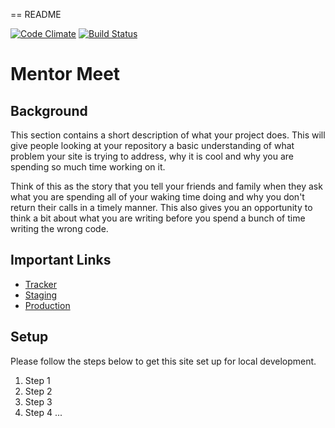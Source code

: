 == README

[![Code Climate](https://codeclimate.com/github/simplyaubs/mentor_meet.png)](https://codeclimate.com/github/simplyaubs/mentor_meet)
[![Build Status](https://travis-ci.org/simplyaubs/mentor_meet.svg?branch=master)](https://travis-ci.org/simplyaubs/mentor_meet)


# Mentor Meet

## Background

This section contains a short description of what your project does. This will give people looking at your repository a basic understanding of what problem your site is trying to address, why it is cool and why you are spending so much time working on it.

Think of this as the story that you tell your friends and family when they ask what you are spending all of your waking time doing and why you don't return their calls in a timely manner. This also gives you an opportunity to think a bit about what you are writing before you spend a bunch of time writing the wrong code.

## Important Links

* [Tracker](https://www.pivotaltracker.com/n/projects/1086300)
* [Staging](http://mentormeet.herokuapp.com/)
* [Production](http://mentormeet.com)

## Setup

Please follow the steps below to get this site set up for local development.

1. Step 1
1. Step 2
1. Step 3
1. Step 4 ...
